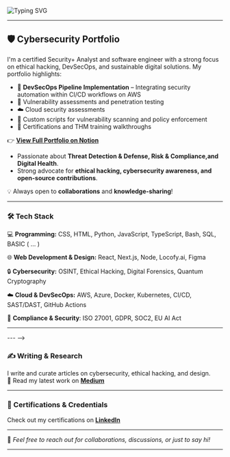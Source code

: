 ![Typing SVG](https://readme-typing-svg.herokuapp.com?font=Press+Start+2P&color=39FF14&multiline=true&width=800&height=60&lines=Hi,+I'm+Paul.;I+Design+and+Code!)

---

## 🛡️ Cybersecurity Portfolio

I'm a certified Security+ Analyst and software engineer with a strong focus on ethical hacking, DevSecOps, and sustainable digital solutions. My portfolio highlights:

- 🔐 **DevSecOps Pipeline Implementation** – Integrating security automation within CI/CD workflows on AWS
- 🧪 Vulnerability assessments and penetration testing
- ☁️ Cloud security assessments 
- 🐞 Custom scripts for vulnerability scanning and policy enforcement
- 📜 Certifications and THM training walkthroughs

👉 **[View Full Portfolio on Notion](https://gigantic-television-7bb.notion.site/Portfolio-1192d1dfab5680388422dac459a44b2d)**
  
-  Passionate about **Threat Detection & Defense, Risk & Compliance,and Digital Health**.  
-  Strong advocate for **ethical hacking, cybersecurity awareness, and open-source contributions**.  

💡 Always open to **collaborations** and **knowledge-sharing**!  

---

### 🛠️ Tech Stack
💻 **Programming:** CSS, HTML, Python, JavaScript, TypeScript, Bash, SQL, BASIC ( ... ) 
 
🌐 **Web Development & Design:** React, Next.js, Node, Locofy.ai, Figma 

🔒 **Cybersecurity:** OSINT, Ethical Hacking, Digital Forensics, Quantum Cryptography

☁️ **Cloud & DevSecOps:** AWS, Azure, Docker, Kubernetes, CI/CD, SAST/DAST, GitHub Actions   

📜 **Compliance & Security**: ISO 27001, GDPR, SOC2, EU AI Act

---

--- -->

### ✍️ Writing & Research
I write and curate articles on cybersecurity, ethical hacking, and design.   
📖 Read my latest work on <a href="https://medium.com/@Paulinhx" target="_blank" rel="noreferrer"><strong>Medium</strong></a>
 

---

### 🔗 Certifications & Credentials
 Check out my certifications on <a href="https://www.linkedin.com/in/pauldesbats/details/certifications/" target="_blank" rel="noreferrer"><strong>LinkedIn</strong></a>


---


💬 *Feel free to reach out for collaborations, discussions, or just to say hi!* 


_________________________________________________________________________________________________________________________________




